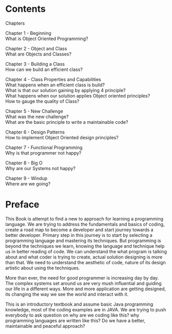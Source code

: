 # Contents

Chapters </br>

Chapter 1 - Beginning                                                 </br>
   What is Object Oriented Programming?                               </br>

Chapter 2 - Object and Class                                          </br>
   What are Objects and Classes?                                      </br>

Chapter 3 - Building a Class                                          </br>
   How can we build an efficient class?                               </br>

Chapter 4 - Class Properties and Capabilities                         </br>
   What happens when an efficient class is build?                     </br>
   What is that our solution gaining by applying 4 principle?         </br>
   What happens when our solution applies Object oriented principles? </br>
   How to gauge the quality of Class?                                 </br>

Chapter 5 - New Challenge                                             </br>
   What was the new challenge?                                        </br>
   What are the basic principle to write a maintainable code?         </br>

Chapter 6 - Design Patterns                                           </br>
   How to implement Object Oriented design principles?                </br>

Chapter 7 - Functional Programming                                    </br>
   Why is that programmer not happy?                                  </br>

Chapter 8 - Big O                                                     </br>
   Why are our Systems not happy?                                     </br>

Chapter 9 - Windup                                                    </br>
   Where are we going?                                                </br>

# Preface

This Book is attempt to find a new to approach for learning a programming language. We are trying to address the fundamentals and basics of coding, create a road map to become a developer and start journey towards a better developer. Primary step in this journey is to start by selecting a programming language and mastering its techniques. But programming is beyond the techniques we learn, knowing the language and technique help us in better reading of code. We can understand the what program is talking about and what coder is trying to create, actual solution designing is more than that. We need to understand the aesthetic of code, nature of its design artistic about using the techniques.

More than ever, the need for good programmer is increasing day by day. The complex systems set around us are very mush influential and guiding our life in a different ways. More and more application are getting designed, its changing the way we see the world and interact with it.

This is an introductory textbook and assume basic Java programming knowledge, most of the coding examples are in JAVA. We are trying to push everybody to ask question on 
why are we coding like this?
why programming languages are written like this?
Do we have a better, maintainable and peaceful approach?
